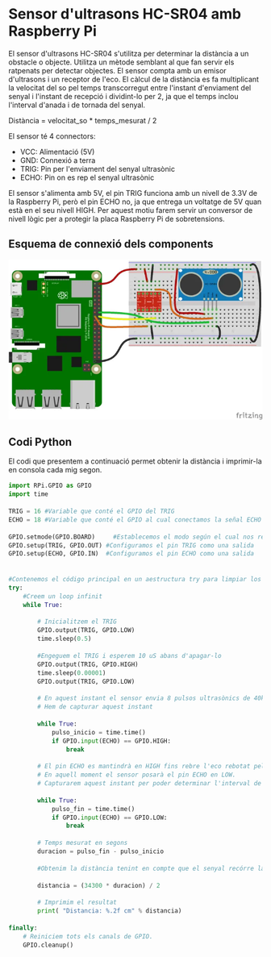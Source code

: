 # Sensor d'ultrasons HC-SR04 amb Raspberry Pi
El sensor d'ultrasons HC-SR04 s'utilitza per determinar la distància a un obstacle o objecte. Utilitza un mètode semblant al que fan servir els ratpenats per detectar objectes. El sensor compta amb un emisor d'ultrasons i un receptor de l'eco. El càlcul de la distància es fa multiplicant la velocitat del so pel temps transcorregut entre l'instant d'enviament del senyal i l'instant de recepció i dividint-lo per 2, ja que el temps inclou l'interval d'anada i de tornada del senyal.

Distància = velocitat_so * temps_mesurat / 2

El sensor té 4 connectors:

* VCC: Alimentació (5V)
* GND: Connexió a terra
* TRIG: Pin per l'enviament del senyal ultrasònic
* ECHO: Pin on es rep el senyal ultrasònic

El sensor s'alimenta amb 5V, el pin TRIG funciona amb un nivell de 3.3V de la Raspberry Pi, però el pin ECHO no, ja que entrega un voltatge de 5V quan està en el seu nivell HIGH. Per aquest motiu farem servir un conversor de nivell lògic per a protegir la placa Raspberry Pi de sobretensions.

## Esquema de connexió dels components

<div>
<img src="img/RPi_ultraso_bb.png">
</div>

## Codi Python

El codi que presentem a continuació permet obtenir la distància i imprimir-la en consola cada mig segon.

```python
import RPi.GPIO as GPIO
import time

TRIG = 16 #Variable que conté el GPIO del TRIG
ECHO = 18 #Variable que conté el GPIO al cual conectamos la señal ECHO del sensor

GPIO.setmode(GPIO.BOARD)     #Establecemos el modo según el cual nos refiriremos a los GPIO de nuestra RPi            
GPIO.setup(TRIG, GPIO.OUT) #Configuramos el pin TRIG como una salida 
GPIO.setup(ECHO, GPIO.IN)  #Configuramos el pin ECHO como una salida 


#Contenemos el código principal en un aestructura try para limpiar los GPIO al terminar o presentarse un error
try:
    #Creem un loop infinit
    while True:

        # Inicialitzem el TRIG
        GPIO.output(TRIG, GPIO.LOW)
        time.sleep(0.5)

        #Engeguem el TRIG i esperem 10 uS abans d'apagar-lo
        GPIO.output(TRIG, GPIO.HIGH)
        time.sleep(0.00001)
        GPIO.output(TRIG, GPIO.LOW)

        # En aquest instant el sensor envia 8 pulsos ultrasònics de 40kHz i posa el pin ECHO en HIGH
        # Hem de capturar aquest instant
        
        while True:
            pulso_inicio = time.time()
            if GPIO.input(ECHO) == GPIO.HIGH:
                break

        # El pin ECHO es mantindrà en HIGH fins rebre l'eco rebotat pel obstacle.
        # En aquell moment el sensor posarà el pin ECHO en LOW.
	    # Capturarem aquest instant per poder determinar l'interval de medició
        
        while True:
            pulso_fin = time.time()
            if GPIO.input(ECHO) == GPIO.LOW:
                break

        # Temps mesurat en segons
        duracion = pulso_fin - pulso_inicio

        #Obtenim la distància tenint en compte que el senyal recórre la distància d'anada i tornada i que la velocitat del so és de 343m/s
        
        distancia = (34300 * duracion) / 2

        # Imprimim el resultat
        print( "Distancia: %.2f cm" % distancia)

finally:
    # Reiniciem tots els canals de GPIO.
    GPIO.cleanup()
```
